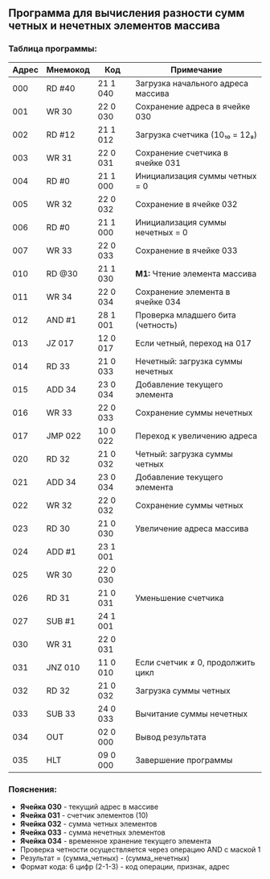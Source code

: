 ## Программа для вычисления разности сумм четных и нечетных элементов массива

### Таблица программы:

| Адрес | Мнемокод | Код      | Примечание                         |
| ----- | -------- | -------- | ---------------------------------- |
| 000   | RD #40   | 21 1 040 | Загрузка начального адреса массива |
| 001   | WR 30    | 22 0 030 | Сохранение адреса в ячейке 030     |
| 002   | RD #12   | 21 1 012 | Загрузка счетчика (10₁₀ = 12₈)     |
| 003   | WR 31    | 22 0 031 | Сохранение счетчика в ячейке 031   |
| 004   | RD #0    | 21 1 000 | Инициализация суммы четных = 0     |
| 005   | WR 32    | 22 0 032 | Сохранение в ячейке 032            |
| 006   | RD #0    | 21 1 000 | Инициализация суммы нечетных = 0   |
| 007   | WR 33    | 22 0 033 | Сохранение в ячейке 033            |
| 010   | RD @30   | 21 1 030 | **M1:** Чтение элемента массива    |
| 011   | WR 34    | 22 0 034 | Сохранение элемента в ячейке 034   |
| 012   | AND #1   | 28 1 001 | Проверка младшего бита (четность)  |
| 013   | JZ 017   | 12 0 017 | Если четный, переход на 017        |
| 014   | RD 33    | 21 0 033 | Нечетный: загрузка суммы нечетных  |
| 015   | ADD 34   | 23 0 034 | Добавление текущего элемента       |
| 016   | WR 33    | 22 0 033 | Сохранение суммы нечетных          |
| 017   | JMP 022  | 10 0 022 | Переход к увеличению адреса        |
| 020   | RD 32    | 21 0 032 | Четный: загрузка суммы четных      |
| 021   | ADD 34   | 23 0 034 | Добавление текущего элемента       |
| 022   | WR 32    | 22 0 032 | Сохранение суммы четных            |
| 023   | RD 30    | 21 0 030 | Увеличение адреса массива          |
| 024   | ADD #1   | 23 1 001 |                                    |
| 025   | WR 30    | 22 0 030 |                                    |
| 026   | RD 31    | 21 0 031 | Уменьшение счетчика                |
| 027   | SUB #1   | 24 1 001 |                                    |
| 030   | WR 31    | 22 0 031 |                                    |
| 031   | JNZ 010  | 11 0 010 | Если счетчик ≠ 0, продолжить цикл  |
| 032   | RD 32    | 21 0 032 | Загрузка суммы четных              |
| 033   | SUB 33   | 24 0 033 | Вычитание суммы нечетных           |
| 034   | OUT      | 02 0 000 | Вывод результата                   |
| 035   | HLT      | 09 0 000 | Завершение программы               |

### Пояснения:
- **Ячейка 030** - текущий адрес в массиве
- **Ячейка 031** - счетчик элементов (10)
- **Ячейка 032** - сумма четных элементов
- **Ячейка 033** - сумма нечетных элементов  
- **Ячейка 034** - временное хранение текущего элемента
- Проверка четности осуществляется через операцию AND с маской 1
- Результат = (сумма_четных) - (сумма_нечетных)
- Формат кода: 6 цифр (2-1-3) - код операции, признак, адрес

